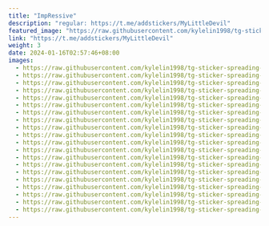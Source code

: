 ```yaml
---
title: "ImpRessive"
description: "regular: https://t.me/addstickers/MyLittleDevil"
featured_image: "https://raw.githubusercontent.com/kylelin1998/tg-sticker-spreading-worldwide-images/main/img/6390bfb9-9a8a-4a60-a672-a0012348bffe.jpg"
link: "https://t.me/addstickers/MyLittleDevil"
weight: 3
date: 2024-01-16T02:57:46+08:00
images:
  - https://raw.githubusercontent.com/kylelin1998/tg-sticker-spreading-worldwide-images/main/img/6390bfb9-9a8a-4a60-a672-a0012348bffe.jpg
  - https://raw.githubusercontent.com/kylelin1998/tg-sticker-spreading-worldwide-images/main/img/98a85a5f-9cda-4048-aaeb-4b08da93aadb.jpg
  - https://raw.githubusercontent.com/kylelin1998/tg-sticker-spreading-worldwide-images/main/img/90f8cf17-fe4a-4321-9aeb-421a29a8b563.jpg
  - https://raw.githubusercontent.com/kylelin1998/tg-sticker-spreading-worldwide-images/main/img/39a82111-5f7c-4d8d-8bf2-27ee3dc292a2.jpg
  - https://raw.githubusercontent.com/kylelin1998/tg-sticker-spreading-worldwide-images/main/img/0f1c3cbf-8b5b-4265-a96d-394e102fee89.jpg
  - https://raw.githubusercontent.com/kylelin1998/tg-sticker-spreading-worldwide-images/main/img/e67b9b31-2ce4-46a5-af80-be7b01f71beb.jpg
  - https://raw.githubusercontent.com/kylelin1998/tg-sticker-spreading-worldwide-images/main/img/b6045497-5216-4dfe-9738-ab92815939c4.jpg
  - https://raw.githubusercontent.com/kylelin1998/tg-sticker-spreading-worldwide-images/main/img/d519f099-8351-4248-a7e9-b23ccfc8efc6.jpg
  - https://raw.githubusercontent.com/kylelin1998/tg-sticker-spreading-worldwide-images/main/img/8fd6e5cf-de83-4339-8c45-0e9e378c3e4b.jpg
  - https://raw.githubusercontent.com/kylelin1998/tg-sticker-spreading-worldwide-images/main/img/1e8972e2-8392-4d22-9ecc-faeff01182a5.jpg
  - https://raw.githubusercontent.com/kylelin1998/tg-sticker-spreading-worldwide-images/main/img/9d9ab18e-e7cf-41e4-9eb2-7af06be401f7.jpg
  - https://raw.githubusercontent.com/kylelin1998/tg-sticker-spreading-worldwide-images/main/img/5e5dd338-a598-4316-b5f5-2a7164cc1e71.jpg
  - https://raw.githubusercontent.com/kylelin1998/tg-sticker-spreading-worldwide-images/main/img/a3c26425-2d5f-4d9c-b174-bbb587d38df8.jpg
  - https://raw.githubusercontent.com/kylelin1998/tg-sticker-spreading-worldwide-images/main/img/dd5d0354-efd9-41cd-bb6f-3057c1b2bce9.jpg
  - https://raw.githubusercontent.com/kylelin1998/tg-sticker-spreading-worldwide-images/main/img/83d2f39c-cce8-49c9-a211-b25333db3871.jpg
  - https://raw.githubusercontent.com/kylelin1998/tg-sticker-spreading-worldwide-images/main/img/49430ebe-62b5-468f-8f47-25518b35778c.jpg
  - https://raw.githubusercontent.com/kylelin1998/tg-sticker-spreading-worldwide-images/main/img/2b905f9f-cbf4-4b03-b4a1-538eb0349bab.jpg
  - https://raw.githubusercontent.com/kylelin1998/tg-sticker-spreading-worldwide-images/main/img/e2de6033-2c3d-4115-bebf-c0a76191b575.jpg
  - https://raw.githubusercontent.com/kylelin1998/tg-sticker-spreading-worldwide-images/main/img/3bf4fcd0-4b61-4f1c-a05d-429a0cc41b4e.jpg
  - https://raw.githubusercontent.com/kylelin1998/tg-sticker-spreading-worldwide-images/main/img/59f70efc-599a-441b-825c-ba6ec270dc08.jpg
---
```

